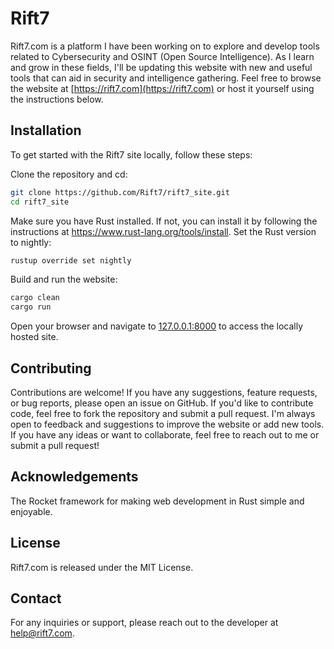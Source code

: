 # Rift7

Rift7.com is a platform I have been working on to explore and develop tools related to Cybersecurity and OSINT (Open Source Intelligence). As I learn and grow in these fields, I'll be updating this website with new and useful tools that can aid in security and intelligence gathering. Feel free to browse the website at [https://rift7.com](https://rift7.com) or host it yourself using the instructions below.

## Installation

To get started with the Rift7 site locally, follow these steps:

Clone the repository and cd:
```bash
git clone https://github.com/Rift7/rift7_site.git
cd rift7_site
```
Make sure you have Rust installed. If not, you can install it by following the instructions at https://www.rust-lang.org/tools/install.
Set the Rust version to nightly:
```bash
rustup override set nightly
```
Build and run the website:
```bash
cargo clean
cargo run
```
Open your browser and navigate to [127.0.0.1:8000](http://127.0.0.1:8000) to access the locally hosted site.

## Contributing

Contributions are welcome! If you have any suggestions, feature requests, or bug reports, please open an issue on GitHub. If you'd like to contribute code, feel free to fork the repository and submit a pull request.
I'm always open to feedback and suggestions to improve the website or add new tools. If you have any ideas or want to collaborate, feel free to reach out to me or submit a pull request!

## Acknowledgements

The Rocket framework for making web development in Rust simple and enjoyable.

## License

Rift7.com is released under the MIT License.
## Contact

For any inquiries or support, please reach out to the developer at help@rift7.com.
